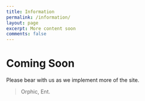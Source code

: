 ```yaml
---
title: Information
permalink: /information/
layout: page
excerpt: More content soon
comments: false
---
```


# Coming Soon

 Please bear with us as we implement more of the site.

> Orphic, Ent.
